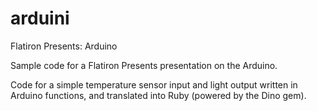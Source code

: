 # arduini
Flatiron Presents: Arduino

Sample code for a Flatiron Presents presentation on the Arduino.

Code for a simple temperature sensor input and light output written in Arduino functions, and translated into Ruby (powered by the Dino gem).
